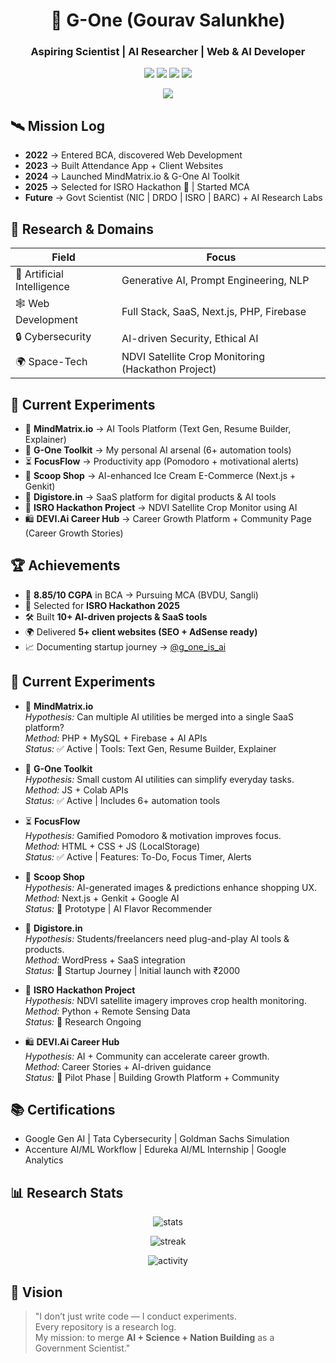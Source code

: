 <h1 align="center">🔬 G-One (Gourav Salunkhe)</h1>
<h3 align="center">Aspiring Scientist | AI Researcher | Web & AI Developer</h3>

<p align="center">
  <img src="https://img.shields.io/badge/AI-Research-blue" />
  <img src="https://img.shields.io/badge/Web-Development-green" />
  <img src="https://img.shields.io/badge/Automation-yellow" />
  <img src="https://komarev.com/ghpvc/?username=Gourav-512&label=Profile%20Views&color=blueviolet&style=flat" />
</p>

<p align="center">
  <img src="https://readme-typing-svg.herokuapp.com?size=22&duration=4000&color=1ABC9C&center=true&vCenter=true&lines=Exploring+AI+%26+Automation;Future+Government+Scientist;Open+Source+Researcher;Building+SaaS+%2B+AI+Platforms" />
</p>

## 🛰 Mission Log

- **2022** → Entered BCA, discovered Web Development  
- **2023** → Built Attendance App + Client Websites  
- **2024** → Launched MindMatrix.io & G-One AI Toolkit  
- **2025** → Selected for ISRO Hackathon 🚀 | Started MCA  
- **Future** → Govt Scientist (NIC | DRDO | ISRO | BARC) + AI Research Labs  

## 🧠 Research & Domains

| Field | Focus |
|-------|-------|
| 🤖 Artificial Intelligence | Generative AI, Prompt Engineering, NLP |
| 🕸 Web Development | Full Stack, SaaS, Next.js, PHP, Firebase |
| 🔒 Cybersecurity | AI-driven Security, Ethical AI |
| 🌍 Space-Tech | NDVI Satellite Crop Monitoring (Hackathon Project) |


## 🔭 Current Experiments

- 🧪 **MindMatrix.io** → AI Tools Platform (Text Gen, Resume Builder, Explainer)  
- 🧰 **G-One Toolkit** → My personal AI arsenal (6+ automation tools)  
- ⏳ **FocusFlow** → Productivity app (Pomodoro + motivational alerts)  
- 🍦 **Scoop Shop** → AI-enhanced Ice Cream E-Commerce (Next.js + Genkit)  
- 🛒 **Digistore.in** → SaaS platform for digital products & AI tools  
- 🌱 **ISRO Hackathon Project** → NDVI Satellite Crop Monitor using AI  
- 🛍 **DEVI.Ai Career Hub** → Career Growth Platform + Community Page (Career Growth Stories) 


## 🏆 Achievements
- 🎯 **8.85/10 CGPA** in BCA → Pursuing MCA (BVDU, Sangli)  
- 🚀 Selected for **ISRO Hackathon 2025**  
- 🛠 Built **10+ AI-driven projects & SaaS tools**  
- 🌍 Delivered **5+ client websites (SEO + AdSense ready)**  
- 📈 Documenting startup journey → [@g_one_is_ai](https://instagram.com/g_one_is_ai)

## 🔭 Current Experiments

- 🧪 **MindMatrix.io**  
  *Hypothesis:* Can multiple AI utilities be merged into a single SaaS platform?  
  *Method:* PHP + MySQL + Firebase + AI APIs  
  *Status:* ✅ Active | Tools: Text Gen, Resume Builder, Explainer  

- 🧰 **G-One Toolkit**  
  *Hypothesis:* Small custom AI utilities can simplify everyday tasks.  
  *Method:* JS + Colab APIs  
  *Status:* ✅ Active | Includes 6+ automation tools  

- ⏳ **FocusFlow**  
  *Hypothesis:* Gamified Pomodoro & motivation improves focus.  
  *Method:* HTML + CSS + JS (LocalStorage)  
  *Status:* ✅ Active | Features: To-Do, Focus Timer, Alerts  

- 🍦 **Scoop Shop**  
  *Hypothesis:* AI-generated images & predictions enhance shopping UX.  
  *Method:* Next.js + Genkit + Google AI  
  *Status:* 🧪 Prototype | AI Flavor Recommender  

- 🛒 **Digistore.in**  
  *Hypothesis:* Students/freelancers need plug-and-play AI tools & products.  
  *Method:* WordPress + SaaS integration  
  *Status:* 🚀 Startup Journey | Initial launch with ₹2000  

- 🌱 **ISRO Hackathon Project**  
  *Hypothesis:* NDVI satellite imagery improves crop health monitoring.  
  *Method:* Python + Remote Sensing Data  
  *Status:* 📡 Research Ongoing  

- 🛍 **DEVI.Ai Career Hub**  
  *Hypothesis:* AI + Community can accelerate career growth.  
  *Method:* Career Stories + AI-driven guidance  
  *Status:* 🌟 Pilot Phase | Building Growth Platform + Community



## 📚 Certifications
- Google Gen AI | Tata Cybersecurity | Goldman Sachs Simulation  
- Accenture AI/ML Workflow | Edureka AI/ML Internship | Google Analytics  


## 📊 Research Stats

<p align="center">
  <img src="https://github-readme-stats.vercel.app/api?username=Gourav-512&show_icons=true&theme=radical" alt="stats"/>
</p>

<p align="center">
  <img src="https://github-readme-streak-stats.herokuapp.com/?user=Gourav-512&theme=radical" alt="streak"/>
</p>

<p align="center">
  <img src="https://github-readme-activity-graph.vercel.app/graph?username=Gourav-512&theme=react-dark" alt="activity"/>
</p>


## 🌌 Vision

> "I don’t just write code — I conduct experiments.  
> Every repository is a research log.  
> My mission: to merge **AI + Science + Nation Building** as a Government Scientist."
